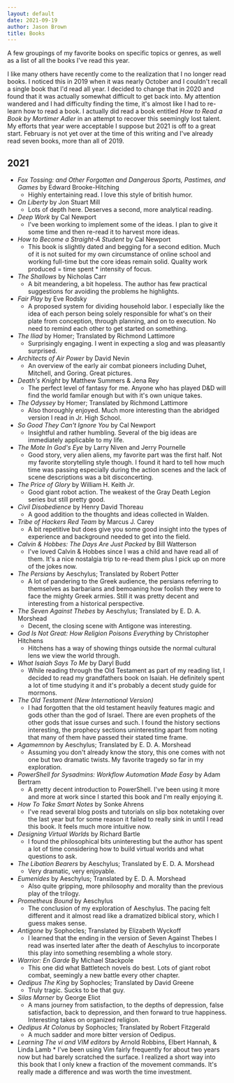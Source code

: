 ```yaml
---
layout: default
date: 2021-09-19
author: Jason Brown
title: Books
---
```

A few groupings of my favorite books on specific topics or genres, as well as a list of all the books I've read this year.

I like many others have recently come to the realization that I no longer read books. I noticed this in 2019 when it was nearly October and I couldn't recall a single book that I'd read all year. I decided to change that in 2020 and found that it was actually somewhat difficult to get back into. My attention wandered and I had difficulty finding the time, it's almost like I had to re-learn how to read a book. I actually did read a book entitled *How to Read a Book by Mortimer Adler* in an attempt to recover this seemingly lost talent. My efforts that year were acceptable I suppose but 2021 is off to a great start. February is not yet over at the time of this writing and I've already read seven books, more than all of 2019.

## 2021
* *Fox Tossing: and Other Forgotten and Dangerous Sports, Pastimes, and Games* by Edward Brooke-Hitching
	* Highly entertaining read. I love this style of british humor.
* *On Liberty* by Jon Stuart Mill
	* Lots of depth here. Deserves a second, more analytical reading.
* *Deep Work* by Cal Newport
	* I've been working to implement some of the ideas. I plan to give it some time and then re-read it to harvest more ideas.
* *How to Become a Straight-A Student* by Cal Newport
	* This book is slightly dated and begging for a second edition. Much of it is not suited for my own circumstance of online school and working full-time but the core ideas remain solid. Quality work produced = time spent * intensity of focus.
* *The Shallows* by Nicholas Carr
	* A bit meandering, a bit hopeless. The author has few practical suggestions for avoiding the problems he highlights.
* *Fair Play* by Eve Rodsky
	* A proposed system for dividing household labor. I especially like the idea of each person being solely responsible for what's on their plate from conception, through planning, and on to execution. No need to remind each other to get started on something.
* *The Iliad* by Homer; Translated by Richmond Lattimore
	* Surprisingly engaging. I went in expecting a slog and was pleasantly surprised.
* *Architects of Air Power* by David Nevin
	* An overview of the early air combat pioneers including Duhet, Mitchell, and Goring. Great pictures.
* *Death's Knight* by Matthew Summers & Jena Rey
	* The perfect level of fantasy for me. Anyone who has played D&D will find the world familar enough but with it's own unique takes.
* *The Odyssey* by Homer; Translated by Richmond Lattimore
	* Also thoroughly enjoyed. Much more interesting than the abridged version I read in Jr. High School.
* *So Good They Can't Ignore You* by Cal Newport
	* Insightful and rather humbling. Several of the big ideas are immediately applicable to my life.
* *The Mote In God's Eye* by Larry Niven and Jerry Pournelle
	* Good story, very alien aliens, my favorite part was the first half. Not my favorite storytelling style though. I found it hard to tell how much time was passing especially during the action scenes and the lack of scene descriptions was a bit disconcerting.
* *The Price of Glory* by William H. Keith Jr.
	* Good giant robot action. The weakest of the Gray Death Legion series but still pretty good.
* *Civil Disobedience* by Henry David Thoreau
	* A good addition to the thoughts and ideas collected in Walden.
* *Tribe of Hackers Red Team* by Marcus J. Carey
	* A bit repetitive but does give you some good insight into the types of experience and background needed to get into the field.
* *Calvin & Hobbes: The Days Are Just Packed* by Bill Watterson
	* I've loved Calvin & Hobbes since I was a child and have read all of them. It's a nice nostalgia trip to re-read them plus I pick up on more of the jokes now.
* *The Persians* by Aeschylus; Translated by Robert Potter
	* A lot of pandering to the Greek audience, the persians referring to themselves as barbarians and bemoaning how foolish they were to face the mighty Greek armies. Still it was pretty decent and interesting from a historical perspective.
* *The Seven Against Thebes* by Aeschylus; Translated by E. D. A. Morshead
	* Decent, the closing scene with Antigone was interesting.
* *God Is Not Great: How Religion Poisons Everything* by Christopher Hitchens
	* Hitchens has a way of showing things outside the normal cultural lens we view the world through.
* *What Isaiah Says To Me* by Daryl Budd
	* While reading through the Old Testament as part of my reading list, I decided to read my grandfathers book on Isaiah. He definitely spent a lot of time studying it and it's probably a decent study guide for mormons.
* *The Old Testament (New International Version)*
	* I had forgotten that the old testament heavily features magic and gods other than the god of Israel. There are even prophets of the other gods that issue curses and such. I found the history sections interesting, the prophecy sections uninteresting apart from noting that many of them have passed their stated time frame.
* *Agamemnon* by Aeschylus; Translated by E. D. A. Morshead
	* Assuming you don't already know the story, this one comes with not one but two dramatic twists. My favorite tragedy so far in my exploration.
* *PowerShell for Sysadmins: Workflow Automation Made Easy* by Adam Bertram
	* A pretty decent introduction to PowerShell. I've been using it more and more at work since I started this book and I'm really enjoying it.
* *How To Take Smart Notes* by Sonke Ahrens
	* I've read several blog posts and tutorials on slip box notetaking over the last year but for some reason it failed to really sink in until I read this book. It feels much more intuitive now.
* *Designing Virtual Worlds* by Richard Bartle
	* I found the philosophical bits uninteresting but the author has spent a lot of time considering how to build virtual worlds and what questions to ask.
* *The Libation Bearers* by Aeschylus; Translated by E. D. A. Morshead
	* Very dramatic, very enjoyable.
* *Eumenides* by Aeschylus; Translated by E. D. A. Morshead
	* Also quite gripping, more philosophy and morality than the previous play of the trilogy.
* *Prometheus Bound* by Aeschylus
	* The conclusion of my exploration of Aeschylus. The pacing felt different and it almost read like a dramatized biblical story, which I guess makes sense.
* *Antigone* by Sophocles; Translated by Elizabeth Wyckoff
	* I learned that the ending in the version of Seven Against Thebes I read was inserted later after the death of Aeschylus to incorporate this play into something resembling a whole story.
* *Warrior: En Garde* By Michael Stackpole
	* This one did what Battletech novels do best. Lots of giant robot combat, seemingly a new battle every other chapter.
* *Oedipus The King* by Sophocles; Translated by David Greene
	* Truly tragic. Sucks to be that guy.
* *Silas Marner* by George Eliot
	* A mans journey from satisfaction, to the depths of depression, false satisfaction, back to depression, and then forward to true happiness. Interesting takes on organized religion.
* *Oedipus At Colonus* by Sophocles; Translated by Robert Fitzgerald
	* A much sadder and more bitter version of Oedipus.
* *Learning The vi and VIM editors* by Arnold Robbins, Elbert Hannah, & Linda Lamb
    	* I've been using Vim fairly frequently for about two years now but had barely scratched the surface. I realized a short way into this book that I only knew a fraction of the movement commands. It's really made a difference and was worth the time investment.
